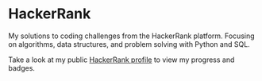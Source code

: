 # HackerRank
My solutions to coding challenges from the HackerRank platform. Focusing on algorithms, data structures, and problem solving with Python and SQL.

Take a look at my public [HackerRank profile](https://www.hackerrank.com/profile/gmoss) to view my progress and badges. 